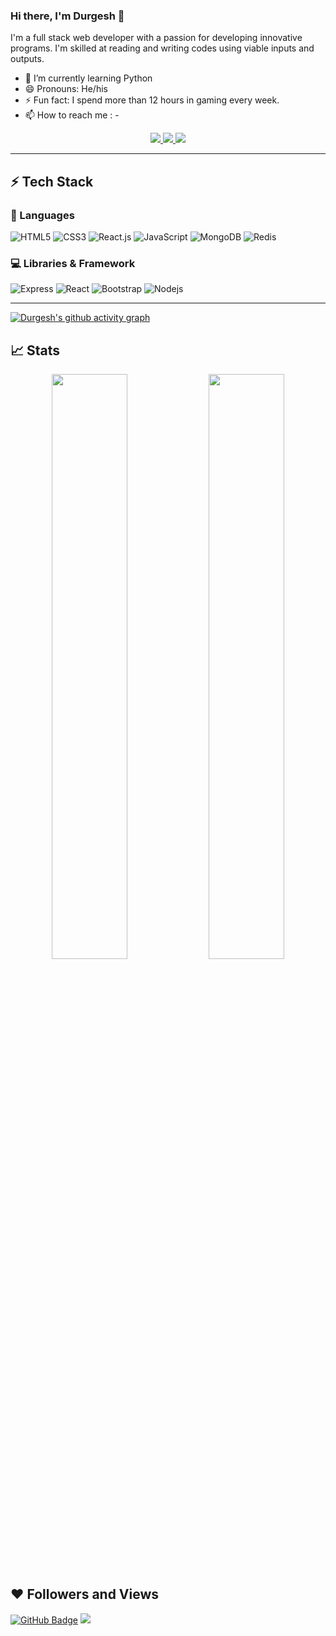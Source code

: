 ### Hi there, I'm Durgesh 👋
I'm a full stack web developer with a passion for developing
innovative programs. I'm skilled at reading and
writing codes using viable inputs and
outputs.
- 🌱 I’m currently learning Python
- 😄 Pronouns: He/his
- ⚡ Fun fact: I spend more than 12 hours in gaming every week.
- 📫 How to reach me : -
<p align="center">
	<a href="https://www.linkedin.com/in/siinghdurgesh/" target="_blank">
		<img src="https://img.shields.io/badge/LinkedIn-0077B5?style=for-the-badge&logo=linkedin&logoColor=white" />
	</a>
<!-- 	<a href="https://www.instagram.com/raman_chinna_/">
		<img src="https://img.shields.io/badge/Instagram-E4405F?style=for-the-badge&logo=instagram&logoColor=white" />
	</a> -->
        <a href="mailto:dk829445@gmail.com">
		<img src="https://img.shields.io/badge/Gmail-D14836?style=for-the-badge&logo=gmail&logoColor=white" />
	</a>
	 <a href="https://portfolio-durgesh.vercel.app/" target="_blank">
		<img src="https://img.shields.io/badge/portfolio-1AA260?style=for-the-badge&logo=About.me&logoColor=white" />
	</a>
</p>

---

## ⚡ Tech Stack

### 🚀 Languages
![HTML5](https://img.shields.io/badge/HTML5-E34F26?style=for-the-badge&logo=html5&logoColor=white)
![CSS3](https://img.shields.io/badge/CSS3-254bdd?style=for-the-badge&logo=css3&logoColor=white)
![React.js](https://img.shields.io/badge/React-20232A?style=for-the-badge&logo=react&logoColor=61dafb)
![JavaScript](https://img.shields.io/badge/JavaScript-323330?style=for-the-badge&logo=javascript&logoColor=F7DF1E)
![MongoDB](https://img.shields.io/badge/MongoDB-darkslategray?style=for-the-badge&logo=mongodb&logoColor=4EA94B)
![Redis](https://img.shields.io/badge/redis-%23DD0031.svg?&style=for-the-badge&logo=redis&logoColor=white)

### 💻 Libraries & Framework
![Express](https://img.shields.io/badge/Express.js-000000?style=for-the-badge&logo=express&logoColor=white)
![React](https://img.shields.io/badge/React-20232A?style=for-the-badge&logo=react&logoColor=61DAFB)
![Bootstrap](https://img.shields.io/badge/Bootstrap-563D7C?style=for-the-badge&logo=bootstrap&logoColor=white)
![Nodejs](https://img.shields.io/badge/Node.js-026e00?style=for-the-badge&logo=nodedotjs&logoColor=white) 

---
[![Durgesh's github activity graph](https://github-readme-activity-graph.vercel.app/graph?username=durgesh2601&bg_color=131820&color=4c7f9e&line=4c919e&point=413e41&area=true&hide_border=true)](https://github.com/Durgesh2601/github-readme-activity-graph)

## 📈 Stats

<p align="center">
  <img width="49%" src="https://github-readme-streak-stats.herokuapp.com/?user=Durgesh2601&hide_border=true&theme=synthwave"/>
  <img width="49%"src="https://github-readme-stats.vercel.app/api?username=Durgesh2601&&show_icons=true&title_color=0178b8&icon_color=209873&text_color=dee0e3&bg_color=050f2c">
</p>

## ❤ Followers and Views
<a href="https://github.com/Durgesh2601?tab=followers"><img src="https://img.shields.io/github/followers/Durgesh2601?label=Followers&style=social" alt="GitHub Badge"></a>
<a href="https://github.com/AleemAlam/github-profile-views-counter">
    <img src="https://komarev.com/ghpvc/?username=Durgesh2601"></a>
    
<!--    [![Readme Card](https://github-readme-stats.vercel.app/api/pin/?username=Durgesh2601&repo=Todo-App)](https://github.com/Durgesh2601/Todo-app)
 -->
